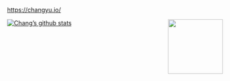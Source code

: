 https://changyu.io/


[![Chang’s github stats](https://github-readme-stats.vercel.app/api?username=g1n0st)](https://github.com/g1n0st/github-readme-stats)
<img align='right' src='http://sukasuka-anime.com/core_sys/images/main/cont/hero_chara_character.png' width='128px' margin-top='-50pt'>
